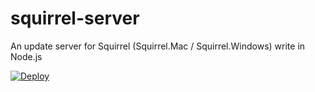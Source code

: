 # squirrel-server
An update server for Squirrel (Squirrel.Mac / Squirrel.Windows) write in Node.js

[![Deploy](https://www.herokucdn.com/deploy/button.png)](https://heroku.com/deploy)
